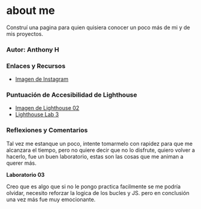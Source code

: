 
# about me

Construí una pagina para quien quisiera conocer un poco más de mi y de mis proyectos.

### Autor: Anthony H

### Enlaces y Recursos

* [Imagen de Instagram](https://www.instagram.com/p/CsR2A_su-Lk/?next=%2F&img_index=1)

### Puntuación de Accesibilidad de Lighthouse

* [Imagen de Lighthouse 02](/img/captura.png)
* [Lighthouse Lab 3](/img/Lighthouse%20lab%203.jpg)

### Reflexiones y Comentarios

Tal vez me estanque un poco, intente tomarmelo con rapidez para que me alcanzara el tiempo, pero no quiere decir que no lo disfrute, quiero volver a hacerlo, fue un buen laboratorio, estas son las cosas que me animan a querer más.

**Laboratorio 03**

Creo que es algo que si no le pongo practica facilmente se me podría olvidar, necesito reforzar la logica de los bucles y JS. pero en conclusión una vez más fue muy emocionante.
